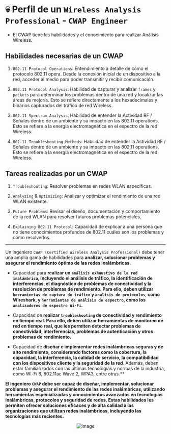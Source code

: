 # 💀 Perfil de un `Wireless Analysis Professional` - `CWAP Engineer`

- El CWAP tiene las habilidades y el conocimiento para realizar Análisis Wireless.

## Habilidades necesarias de un CWAP

1. `802.11 Protocol Operations`: Entendimiento a detalle de cómo el protocolo 802.11 opera. Desde la conexión inicial de un dispositivo a la red, acceder al medio para poder transmitir y recibir comunicación.    

2. `802.11 Protocol Analysis`: Habilidad de capturar y analizar `frames` y `packets` para determinar los problemas dentro de una red y localizar las áreas de mejoría. Esto se refiere directamente a los hexadecimales y binarios capturados del tráfico de red Wireless. 

3. `802.11 Spectrum Analysis`: Habilidad de entender la Actividad RF / Señales dentro de un ambiente y su impacto en las 802.11 operations. Esto se refiere a la energía electromagnética en el espectro de la red Wireless. 

4. `802.11 Troubleshooting Methods`: Habilidad de entender la Actividad RF / Señales dentro de un ambiente y su impacto en las 802.11 operations. Esto se refiere a la energía electromagnética en el espectro de la red Wireless. 

## Tareas realizadas por un CWAP

1. `Troubleshooting`: Resolver problemas en redes WLAN específicas. 

2. `Analyzing` & `Optimizing`: Analizar y optimizar el rendimiento de una red WLAN existente.

3. `Future Problems`: Revisar el diseño, documentación y comportamiento de la red WLAN para resolver futuros problemas potenciales.

4. `Explaining 802.11 Protocol`: Capacidad de explicar a una persona que no tiene conocimientos profundos de 802.11 cuáles son los problemas y cómo resolverlos.  

---

Un ingeniero `CWAP (Certified Wireless Analysis Professional)` debe tener una amplia gama de habilidades para **analizar, solucionar problemas y asegurar el rendimiento óptimo de las redes inalámbricas.** <br>

- Capacidad para **realizar un `análisis exhaustivo de la red inalámbrica`, incluyendo el análisis de tráfico, la identificación de interferencias, el diagnóstico de problemas de conectividad y la resolución de problemas de rendimiento. Para ello, deben utilizar `herramientas de captura de tráfico` y `análisis de protocolos`, como Wireshark, y `herramientas de análisis de espectro`, como los `analizadores de espectro Wi-Fi`.**

- Capacidad de **realizar `troubleshooting` de conectividad y rendimiento en tiempo real. Para ello, deben utilizar herramientas de monitoreo de red en tiempo real, que les permiten detectar problemas de conectividad, interferencias, problemas de autenticación y otros problemas de rendimiento.**

- Capacidad de **diseñar e implementar redes inalámbricas seguras y de alto rendimiento, considerando factores como la cobertura, la capacidad, la interferencia, la calidad de servicio, la compatibilidad con los dispositivos cliente y la seguridad de la red**. Además, deben estar familiarizados con las últimas tecnologías y normas de la industria, como Wi-Fi 6, 802.11ac Wave 2, WPA3, entre otras.**  

**El ingeniero `CWAP` debe ser capaz de diseñar, implementar, solucionar problemas y asegurar el rendimiento de las redes inalámbricas, utilizando herramientas especializadas y conocimientos avanzados en tecnologías inalámbricas, protocolos y seguridad de redes. Estas habilidades les permiten ofrecer soluciones eficaces y de alta calidad a las organizaciones que utilizan redes inalámbricas, incluyendo las tecnologías más recientes.** 

<div align="center">

![image](https://media.tenor.com/C2ZnZj6Gl-gAAAAM/anime-dragon-ball.gif)
